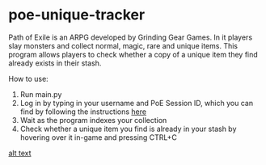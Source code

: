 # poe-unique-tracker
Path of Exile is an ARPG developed by Grinding Gear Games. In it players slay monsters and collect normal, magic, rare and unique items. This program allows players to check whether a copy of a unique item they find already exists in their stash.

How to use:

1. Run main.py
2. Log in by typing in your username and PoE Session ID, which you can find by following the instructions [here](https://www.gamepressure.com/newsroom/how-to-find-poe-session-id/z74e59)
3. Wait as the program indexes your collection
4. Check whether a unique item you find is already in your stash by hovering over it in-game and pressing CTRL+C

[alt text](https://github.com/Eeelis/poe-unique-tracker/blob/main/image.jpg?raw=true)
